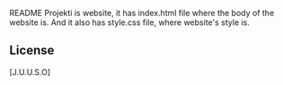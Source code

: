 README
  Projekti is website, it has index.html file where the body of the website is. And it also has style.css file, where website's style is.

## License
[J.U.U.S.O]